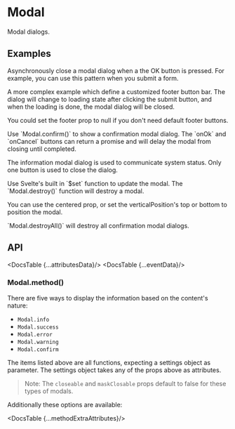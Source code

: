 # Modal

Modal dialogs.

## Examples

<Example
  id="demo-basic"
  title="Basic"
  demoComponent="{Basic}"
  demoCode="{BasicCode}"/>

<Example
  id="demo-async-close"
  title="Asynchronously Close"
  demoComponent="{AsyncClose}"
  demoCode="{AsyncCloseCode}">
  <p slot="description">
    Asynchronously close a modal dialog when a the OK button is pressed. For example, you can use this pattern when you submit a form.
  </p>
</Example>

<Example
  id="demo-custom-footer"
  title="Customized Footer"
  demoComponent="{CustomFooter}"
  demoCode="{CustomFooterCode}">
  <div slot="description">
    <p>A more complex example which define a customized footer button bar. The dialog will change to loading state after clicking the submit button, and when the loading is done, the modal dialog will be closed.</p>
    <p>You could set the footer prop to null if you don't need default footer buttons.</p>
  </div>
</Example>

<Example
  id="demo-confirm"
  title="Confirmation Modal Dialog"
  demoComponent="{ConfirmModal}"
  demoCode="{ConfirmModalCode}">
  <p slot="description">
    Use `Modal.confirm()` to show a confirmation modal dialog. The `onOk` and `onCancel` buttons can return a promise and will delay the modal from closing until completed.
  </p>
</Example>

<Example
  id="demo-information"
  title="Information Modal Dialog"
  demoComponent="{InformationModal}"
  demoCode="{InformationModalCode}">
  <p slot="description">
    The information modal dialog is used to communicate system status. Only one button is used to close the dialog.
  </p>
</Example>

<Example
  id="demo-update-destroy"
  title="Manually Updating and Destroying"
  demoComponent="{UpdateDestroyModal}"
  demoCode="{UpdateDestroyModalCode}">
  <p slot="description">
    Use Svelte's built in `$set` function to update the modal. The `Modal.destroy()` function will destroy a modal.
  </p>
</Example>

<Example
  id="demo-update-positioning"
  title="Positioning"
  demoComponent="{PositioningModal}"
  demoCode="{PositioningModalCode}">
  <p slot="description">
    You can use the centered prop, or set the verticalPosition's top or bottom to position the modal.
  </p>
</Example>

<Example
  id="demo-destroy-all"
  title="Destroying all Modals Open"
  demoComponent="{DestroyAllModal}"
  demoCode="{DestroyAllModalCode}">
  <p slot="description">
    `Modal.destroyAll()` will destroy all confirmation modal dialogs.
  </p>
</Example>

## API

<DocsTable {...attributesData}/>
<DocsTable {...eventData}/>

### Modal.method()

There are five ways to display the information based on the content's nature:

- `Modal.info`
- `Modal.success`
- `Modal.error`
- `Modal.warning`
- `Modal.confirm`

The items listed above are all functions, expecting a settings object as parameter. The settings object takes any of the props above as attributes.

> Note: The `closeable` and `maskClosable` props default to false for these types of modals.

Additionally these options are available:

<DocsTable {...methodExtraAttributes}/>

<script>
  import Example from 'docs/src/components/Example.svelte';

  import Basic from './demos/basic.demo.svelte'
  import BasicCode from './demos/basic.demo.txt'

  import AsyncClose from './demos/async.demo.svelte'
  import AsyncCloseCode from './demos/async.demo.txt'

  import CustomFooter from './demos/footer.demo.svelte'
  import CustomFooterCode from './demos/footer.demo.txt'

  import ConfirmModal from './demos/confirm.demo.svelte'
  import ConfirmModalCode from './demos/confirm.demo.txt'

  import InformationModal from './demos/information.demo.svelte'
  import InformationModalCode from './demos/information.demo.txt'

  import UpdateDestroyModal from './demos/update-destroy.demo.svelte'
  import UpdateDestroyModalCode from './demos/update-destroy.demo.txt'

  import PositioningModal from './demos/positioning.demo.svelte'
  import PositioningModalCode from './demos/positioning.demo.txt'

  import DestroyAllModal from './demos/destroy-all.demo.svelte'
  import DestroyAllModalCode from './demos/destroy-all.demo.txt'

  import DocsTable from 'docs/src/components/DocsTable.svelte'
  const attributesData = {
    title: 'Attributes',
    columns: ['Property', 'Description', 'Type', 'Default'],
    data: [
      {
        property: 'bodyStyle',
        description: 'Body style for modal body element. Such as height, padding etc.',
        type: 'String|Object',
        default: ''
      },
      {
        property: 'cancelText',
        description: 'Text of the Cancel button.',
        type: 'String',
        default: 'Cancel'
      },
      {
        property: 'centered',
        description: 'Centered Modal',
        type: 'Boolean',
        default: 'false'
      },
      {
        property: 'closable',
        description: 'Whether a close (x) button is visible on top right of the modal dialog or not.',
        type: 'Boolean',
        default: 'true'
      },
      {
        property: 'closeIcon',
        description: 'Custom close icon.',
        type: 'SvelteComponent',
        default: 'CloseOutlined'
      },
      {
        property: 'confirmLoading',
        description: 'Whether to apply loading visual effect for OK button or not.',
        type: 'Boolean',
        default: 'false'
      },
      {
        property: 'mask',
        description: 'Whether show mask or not.',
        type: 'Boolean',
        default: 'true'
      },
      {
        property: 'maskClosable',
        description: 'Whether to close the modal dialog when the mask (area outside the modal) is clicked.',
        type: 'Boolean',
        default: 'true'
      },
      {
        property: 'maskStyle',
        description: 'Style for modal\'s mask element.',
        type: 'String|Object',
        default: ''
      },
      {
        property: 'okText',
        description: 'Text of the OK button.',
        type: 'String',
        default: 'OK'
      },
      {
        property: 'okType',
        description: 'Button `type` of the OK button.',
        type: 'String',
        default: 'primary'
      },
      {
        property: 'okButtonProps',
        description: 'The OK button props.',
        type: 'Object',
        default: '{}'
      },
      {
        property: 'cancelButtonProps',
        description: 'The Cancel button props.',
        type: 'Object',
        default: '{}'
      },
      {
        property: 'verticalPosition',
        description: 'The vertical position of the modal (top or bottom)',
        type: 'Object',
        default: '{}'
      },
      {
        property: 'title',
        description: 'The modal dialog\'s title',
        type: 'String',
        default: '-'
      },
      {
        property: 'visible',
        description: 'Whether the modal dialog is visible or not.',
        type: 'Boolean',
        default: 'false'
      },
      {
        property: 'width',
        description: 'Width of the modal dialog.',
        type: 'String',
        default: '520px'
      },
      {
        property: 'wrapClassName',
        description: 'The class name of the container of the modal dialog.',
        type: 'String',
        default: '-'
      },
      {
        property: 'zIndex',
        description: 'The `z-index` of the Modal.',
        type: 'Number',
        default: '1000'
      },
      {
        property: 'autoFocusButton',
        description: 'Specify which button to autofocus when the modal opens.',
        type: "null|'ok'|'cancel'",
        default: 'ok'
      },
      {
        property: 'keyboard',
        description: 'Whether the escape key will close the modal.',
        type: "Boolean",
        default: 'true'
      }
    ]
  }
  const eventData = {
    title: 'Events',
    columns: ['Name', 'Description'],
    data: [
      {
        name: 'cancel',
        description: 'Specify a function that will be called when a user clicks mask, close button on top right or Cancel button.'
      },
      {
        name: 'ok',
        description: 'Specify a function that will be called when a user clicks the OK button.'
      },
      {
        property: 'after-close',
        description: 'Specify a function that will be called when modal is closed completely.'
      },
    ]
  }
  const methodExtraAttributes = {
    title: 'Modal.method() Attributes',
    columns: ['Property', 'Description', 'Type', 'Default'],
    data: [
      {
        property: 'content',
        description: 'Content for the modal body.',
        type: "String|SvelteComponent",
        default: '-'
      },
      {
        property: 'icon',
        description: 'Custom icon to display next to the content.',
        type: "SvelteComponent",
        default: 'Depends on the modal method'
      },
      {
        property: 'onCancel',
        description: 'Specify a function that will be called when a user clicks mask, close button on top right or Cancel button.',
        type: 'Function',
        default: '-'
      },
      {
        property: 'onOk',
        description: 'Specify a function that will be called when a user clicks the OK button.',
        type: 'Function',
        default: '-'
      }
    ]
  }
</script>

